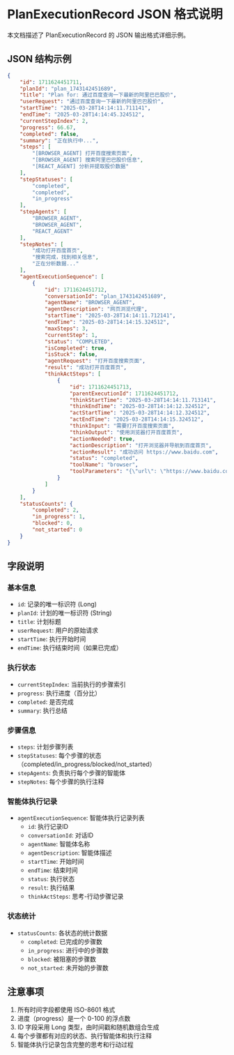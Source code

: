 # PlanExecutionRecord JSON 格式说明

本文档描述了 PlanExecutionRecord 的 JSON 输出格式详细示例。

## JSON 结构示例

```json
{
    "id": 1711624451711,
    "planId": "plan_1743142451689",
    "title": "Plan for: 通过百度查询一下最新的阿里巴巴股价",
    "userRequest": "通过百度查询一下最新的阿里巴巴股价",
    "startTime": "2025-03-28T14:14:11.711141",
    "endTime": "2025-03-28T14:14:45.324512",
    "currentStepIndex": 2,
    "progress": 66.67,
    "completed": false,
    "summary": "正在执行中...",
    "steps": [
        "[BROWSER_AGENT] 打开百度搜索页面",
        "[BROWSER_AGENT] 搜索阿里巴巴股价信息",
        "[REACT_AGENT] 分析并提取股价数据"
    ],
    "stepStatuses": [
        "completed",
        "completed",
        "in_progress"
    ],
    "stepAgents": [
        "BROWSER_AGENT",
        "BROWSER_AGENT",
        "REACT_AGENT"
    ],
    "stepNotes": [
        "成功打开百度首页",
        "搜索完成，找到相关信息",
        "正在分析数据..."
    ],
    "agentExecutionSequence": [
        {
            "id": 1711624451712,
            "conversationId": "plan_1743142451689",
            "agentName": "BROWSER_AGENT",
            "agentDescription": "网页浏览代理",
            "startTime": "2025-03-28T14:14:11.712141",
            "endTime": "2025-03-28T14:14:15.324512",
            "maxSteps": 3,
            "currentStep": 1,
            "status": "COMPLETED",
            "isCompleted": true,
            "isStuck": false,
            "agentRequest": "打开百度搜索页面",
            "result": "成功打开百度首页",
            "thinkActSteps": [
                {
                    "id": 1711624451713,
                    "parentExecutionId": 1711624451712,
                    "thinkStartTime": "2025-03-28T14:14:11.713141",
                    "thinkEndTime": "2025-03-28T14:14:12.324512",
                    "actStartTime": "2025-03-28T14:14:12.324512",
                    "actEndTime": "2025-03-28T14:14:15.324512",
                    "thinkInput": "需要打开百度搜索页面",
                    "thinkOutput": "使用浏览器打开百度首页",
                    "actionNeeded": true,
                    "actionDescription": "打开浏览器并导航到百度首页",
                    "actionResult": "成功访问 https://www.baidu.com",
                    "status": "completed",
                    "toolName": "browser",
                    "toolParameters": "{\"url\": \"https://www.baidu.com\"}"
                }
            ]
        }
    ],
    "statusCounts": {
        "completed": 2,
        "in_progress": 1,
        "blocked": 0,
        "not_started": 0
    }
}
```

## 字段说明

### 基本信息
- `id`: 记录的唯一标识符 (Long)
- `planId`: 计划的唯一标识符 (String)
- `title`: 计划标题
- `userRequest`: 用户的原始请求
- `startTime`: 执行开始时间
- `endTime`: 执行结束时间（如果已完成）

### 执行状态
- `currentStepIndex`: 当前执行的步骤索引
- `progress`: 执行进度（百分比）
- `completed`: 是否完成
- `summary`: 执行总结

### 步骤信息
- `steps`: 计划步骤列表
- `stepStatuses`: 每个步骤的状态（completed/in_progress/blocked/not_started）
- `stepAgents`: 负责执行每个步骤的智能体
- `stepNotes`: 每个步骤的执行注释

### 智能体执行记录
- `agentExecutionSequence`: 智能体执行记录列表
  - `id`: 执行记录ID
  - `conversationId`: 对话ID
  - `agentName`: 智能体名称
  - `agentDescription`: 智能体描述
  - `startTime`: 开始时间
  - `endTime`: 结束时间
  - `status`: 执行状态
  - `result`: 执行结果
  - `thinkActSteps`: 思考-行动步骤记录

### 状态统计
- `statusCounts`: 各状态的统计数据
  - `completed`: 已完成的步骤数
  - `in_progress`: 进行中的步骤数
  - `blocked`: 被阻塞的步骤数
  - `not_started`: 未开始的步骤数

## 注意事项

1. 所有时间字段都使用 ISO-8601 格式
2. 进度（progress）是一个 0-100 的浮点数
3. ID 字段采用 Long 类型，由时间戳和随机数组合生成
4. 每个步骤都有对应的状态、执行智能体和执行注释
5. 智能体执行记录包含完整的思考和行动过程
